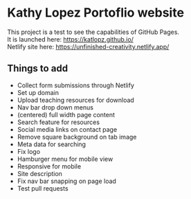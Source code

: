 # Kathy Lopez Portoflio website

This project is a test to see the capabilities of GitHub Pages.  
It is launched here: https://katlopz.github.io/  
Netlify site here: https://unfinished-creativity.netlify.app/  

## Things to add 
* Collect form submissions through Netlify 
* Set up domain
* Upload teaching resources for download
* Nav bar drop down menus
* (centered) full width page content
* Search feature for resources
* Social media links on contact page
* Remove square background on tab image
* Meta data for searching
* Fix logo
* Hamburger menu for mobile view 
* Responsive for mobile
* Site description
* Fix nav bar snapping on page load
* Test pull requests
